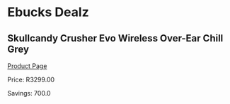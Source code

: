 
# Ebucks Dealz
## Skullcandy Crusher Evo Wireless Over-Ear Chill Grey
[Product Page](https://www.ebucks.com/web/shop/productSelected.do?prodId=1165837273&catId=1048640943)

Price: R3299.00

Savings: 700.0


	